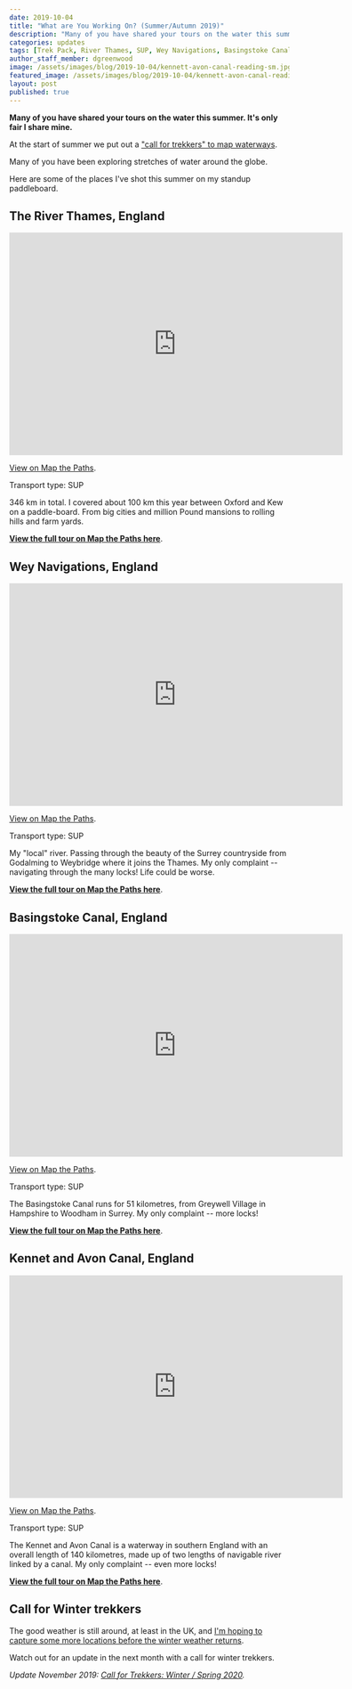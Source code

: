 ```yaml
---
date: 2019-10-04
title: "What are You Working On? (Summer/Autumn 2019)"
description: "Many of you have shared your tours on the water this summer. It's only fair I share mine."
categories: updates
tags: [Trek Pack, River Thames, SUP, Wey Navigations, Basingstoke Canal, Kennet and Avon Canal]
author_staff_member: dgreenwood
image: /assets/images/blog/2019-10-04/kennett-avon-canal-reading-sm.jpg
featured_image: /assets/images/blog/2019-10-04/kennett-avon-canal-reading-meta.jpg
layout: post
published: true
---
```


**Many of you have shared your tours on the water this summer. It's only fair I share mine.**

At the start of summer we put out a ["call for trekkers" to map waterways](/blog/2019/2019-05-31-call-for-trekkers-summer-autumn).

Many of you have been exploring stretches of water around the globe.

Here are some of the places I've shot this summer on my standup paddleboard.

## The River Thames, England

<iframe width="600" height="400" allowfullscreen style="border-style:none;" src="https://www.trekview.org/trekviewer.htm#panorama=https://www.trekview.org/assets/images/blog/2019-10-04/river-thames.jpeg&amp;autoLoad=true"></iframe>

[View on Map the Paths](https://www.mapthepaths.com/sequence/224a9437-abea-4998-b053-b3a6e7d4c8c2/tour/017fec4a-42f4-4339-b8a9-c1ca8c471509?image_key=ol4UeRtcM2xAXY5qiteVdw&view_mode=original&show_gpx=false).

Transport type: SUP

346 km in total. I covered about 100 km this year between Oxford and Kew on a paddle-board. From big cities and million Pound mansions to rolling hills and farm yards.

[**View the full tour on Map the Paths here**](https://www.mapthepaths.com/tour/017fec4a-42f4-4339-b8a9-c1ca8c471509/detail).

## Wey Navigations, England

<iframe width="600" height="400" allowfullscreen style="border-style:none;" src="https://www.trekview.org/trekviewer.htm#panorama=https://www.trekview.org/assets/images/blog/2019-10-04/river-wey.jpeg&amp;autoLoad=true"></iframe>

[View on Map the Paths](https://www.mapthepaths.com/sequence/b8e1781c-8900-4291-ae7e-ba38c9ff9675/tour/def4c732-60e8-4d86-b0d6-355d07f8edef?image_key=x75lYeHt8eY9i6J4ObFNxQ&view_mode=original&show_gpx=false).

Transport type: SUP

My "local" river. Passing through the beauty of the Surrey countryside from  Godalming to Weybridge where it joins the Thames. My only complaint -- navigating through the many locks! Life could be worse.

[**View the full tour on Map the Paths here**](https://www.mapthepaths.com/tour/def4c732-60e8-4d86-b0d6-355d07f8edef/detail).

## Basingstoke Canal, England

<iframe width="600" height="400" allowfullscreen style="border-style:none;" src="https://www.trekview.org/trekviewer.htm#panorama=https://www.trekview.org/assets/images/blog/2019-10-04/basingstoke-canal.jpeg&amp;autoLoad=true"></iframe>

[View on Map the Paths](https://www.mapthepaths.com/sequence/0c1bfd80-18fa-4d50-9eaa-439c25ec6f44/detail?image_key=juJnzYihz-4Q35NIjvw3bg&view_mode=original&show_gpx=false).

Transport type: SUP

The Basingstoke Canal runs for 51 kilometres, from Greywell Village in Hampshire to Woodham in Surrey. My only complaint -- more locks!

[**View the full tour on Map the Paths here**](https://www.mapthepaths.com/tour/aa6abb27-5390-4433-a981-d793025561dc/detail).

## Kennet and Avon Canal, England

<iframe width="600" height="400" allowfullscreen style="border-style:none;" src="https://www.trekview.org/trekviewer.htm#panorama=https://www.trekview.org/assets/images/blog/2019-10-04/kennet-avon-canal.jpeg&amp;autoLoad=true"></iframe>

[View on Map the Paths](https://www.mapthepaths.com/sequence/c80194ac-29cd-4f90-9cb3-7792a0e75130/tour/27b243c6-5e27-4b57-979f-4169d08bd188?page=1).

Transport type: SUP

The Kennet and Avon Canal is a waterway in southern England with an overall length of 140 kilometres, made up of two lengths of navigable river linked by a canal. My only complaint -- even more locks!

[**View the full tour on Map the Paths here**](https://www.mapthepaths.com/tour/27b243c6-5e27-4b57-979f-4169d08bd188/detail).

## Call for Winter trekkers

The good weather is still around, at least in the UK, and [I'm hoping to capture some more locations before the winter weather returns](/blog/2019/360-degree-view-water-tours).

Watch out for an update in the next month with a call for winter trekkers.

_Update November 2019: [Call for Trekkers: Winter / Spring 2020](/blog/2019/call-for-trekkers-winter-spring)._